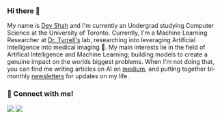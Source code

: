 ### Hi there 👋

My name is [Dev Shah](https://devshah.ca) and I'm currently an Undergrad studying Computer Science at the University of Toronto. Currently, I'm a Machine Learning Researcher at [Dr. Tyrrell's](https://www.tyrrell4innovation.ca/people/) lab, researching into leveraging Artificial Intelligence into medical imaging 🔬. My main interests lie in the field of Artifical Intelligence and Machine Learning; building models to create a genuine impact on the worlds biggest problems. When I'm not doing that, you can find me writing articles on AI on [medium](https://medium.com/@devshahs), and putting together bi-monthly [newsletters](https://devshah.substack.com/?utm_source=substack&utm_medium=web&utm_campaign=substack_profile) for updates on my life. 


### 🤝 Connect with me!<br>
  <a href='https://www.linkedin.com/in/devshah-/' alt="Linkedin"><img src="https://img.shields.io/badge/LinkedIn-0077B5?style=for-the-badge&logo=linkedin&logoColor=white"></a> <a href="mailto:mail2devshah@gmail.com" alt="Contact me"><img src="https://img.shields.io/badge/Gmail-D14836?style=for-the-badge&logo=gmail&logoColor=white">
